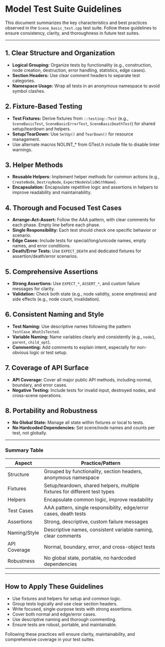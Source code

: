 # Model Test Suite Guidelines

This document summarizes the key characteristics and best practices observed in the `Scene_basic_test.cpp` test suite. Follow these guidelines to ensure consistency, clarity, and thoroughness in future test suites.

---

## 1. Clear Structure and Organization

- **Logical Grouping:** Organize tests by functionality (e.g., construction, node creation, destruction, error handling, statistics, edge cases).
- **Section Headers:** Use clear comment headers to separate test categories.
- **Namespace Usage:** Wrap all tests in an anonymous namespace to avoid symbol clashes.

## 2. Fixture-Based Testing

- **Test Fixtures:** Derive fixtures from `::testing::Test` (e.g., `SceneBasicTest`, `SceneBasicErrorTest`, `SceneBasicDeathTest`) for shared setup/teardown and helpers.
- **Setup/TearDown:** Use `SetUp()` and `TearDown()` for resource management.
- Use alternate macros NOLINT_* from GTest.h include file to disable linter warnings.

## 3. Helper Methods

- **Reusable Helpers:** Implement helper methods for common actions (e.g., `CreateNode`, `DestroyNode`, `ExpectNodeValidWithName`).
- **Encapsulation:** Encapsulate repetitive logic and assertions in helpers to improve readability and maintainability.

## 4. Thorough and Focused Test Cases

- **Arrange-Act-Assert:** Follow the AAA pattern, with clear comments for each phase. Empty line before each phase.
- **Single Responsibility:** Each test should check one specific behavior or scenario.
- **Edge Cases:** Include tests for special/long/unicode names, empty names, and error conditions.
- **Death/Error Tests:** Use `EXPECT_DEATH` and dedicated fixtures for assertion/death/error scenarios.

## 5. Comprehensive Assertions

- **Strong Assertions:** Use `EXPECT_*`, `ASSERT_*`, and custom failure messages for clarity.
- **Validation:** Check both state (e.g., node validity, scene emptiness) and side effects (e.g., node count, invalidation).

## 6. Consistent Naming and Style

- **Test Naming:** Use descriptive names following the pattern `TestCase_WhatIsTested`.
- **Variable Naming:** Name variables clearly and consistently (e.g., `node1`, `parent`, `child_opt`).
- **Commenting:** Add comments to explain intent, especially for non-obvious logic or test setup.

## 7. Coverage of API Surface

- **API Coverage:** Cover all major public API methods, including normal, boundary, and error cases.
- **Negative Testing:** Include tests for invalid input, destroyed nodes, and cross-scene operations.

## 8. Portability and Robustness

- **No Global State:** Manage all state within fixtures or local to tests.
- **No Hardcoded Dependencies:** Set scene/node names and counts per test, not globally.

---

### Summary Table

| Aspect                | Practice/Pattern                                                                 |
|-----------------------|----------------------------------------------------------------------------------|
| Structure             | Grouped by functionality, section headers, anonymous namespace                   |
| Fixtures              | Setup/teardown, shared helpers, multiple fixtures for different test types       |
| Helpers               | Encapsulate common logic, improve readability                                    |
| Test Cases            | AAA pattern, single responsibility, edge/error cases, death tests                |
| Assertions            | Strong, descriptive, custom failure messages                                     |
| Naming/Style          | Descriptive names, consistent variable naming, clear comments                    |
| API Coverage          | Normal, boundary, error, and cross-object tests                                  |
| Robustness            | No global state, portable, no hardcoded dependencies                             |

---

## How to Apply These Guidelines

- Use fixtures and helpers for setup and common logic.
- Group tests logically and use clear section headers.
- Write focused, single-purpose tests with strong assertions.
- Cover both normal and edge/error cases.
- Use descriptive naming and thorough commenting.
- Ensure tests are robust, portable, and maintainable.

Following these practices will ensure clarity, maintainability, and comprehensive coverage in your test suites.
